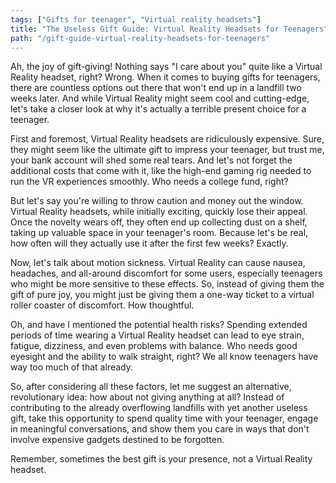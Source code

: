 ```yaml
---
tags: ["Gifts for teenager", "Virtual reality headsets"]
title: "The Useless Gift Guide: Virtual Reality Headsets for Teenagers"
path: "/gift-guide-virtual-reality-headsets-for-teenagers"
---
```


Ah, the joy of gift-giving! Nothing says "I care about you" quite like a Virtual Reality headset, right? Wrong. When it comes to buying gifts for teenagers, there are countless options out there that won't end up in a landfill two weeks later. And while Virtual Reality might seem cool and cutting-edge, let's take a closer look at why it's actually a terrible present choice for a teenager.

First and foremost, Virtual Reality headsets are ridiculously expensive. Sure, they might seem like the ultimate gift to impress your teenager, but trust me, your bank account will shed some real tears. And let's not forget the additional costs that come with it, like the high-end gaming rig needed to run the VR experiences smoothly. Who needs a college fund, right?

But let's say you're willing to throw caution and money out the window. Virtual Reality headsets, while initially exciting, quickly lose their appeal. Once the novelty wears off, they often end up collecting dust on a shelf, taking up valuable space in your teenager's room. Because let's be real, how often will they actually use it after the first few weeks? Exactly.

Now, let's talk about motion sickness. Virtual Reality can cause nausea, headaches, and all-around discomfort for some users, especially teenagers who might be more sensitive to these effects. So, instead of giving them the gift of pure joy, you might just be giving them a one-way ticket to a virtual roller coaster of discomfort. How thoughtful.

Oh, and have I mentioned the potential health risks? Spending extended periods of time wearing a Virtual Reality headset can lead to eye strain, fatigue, dizziness, and even problems with balance. Who needs good eyesight and the ability to walk straight, right? We all know teenagers have way too much of that already.

So, after considering all these factors, let me suggest an alternative, revolutionary idea: how about not giving anything at all? Instead of contributing to the already overflowing landfills with yet another useless gift, take this opportunity to spend quality time with your teenager, engage in meaningful conversations, and show them you care in ways that don't involve expensive gadgets destined to be forgotten.

Remember, sometimes the best gift is your presence, not a Virtual Reality headset.